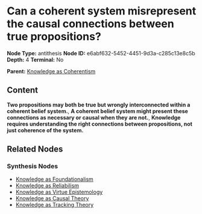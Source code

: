 # Can a coherent system misrepresent the causal connections between true propositions?

**Node Type:** antithesis
**Node ID:** e6abf632-5452-4451-9d3a-c285c13e8c5b
**Depth:** 4
**Terminal:** No

**Parent:** [Knowledge as Coherentism](knowledge-as-coherentism-synthesis-3e22a6fc-751c-493f-aaa7-ce6483db5c76.md)

## Content

**Two propositions may both be true but wrongly interconnected within a coherent belief system.**, **A coherent belief system might present these connections as necessary or causal when they are not.**, **Knowledge requires understanding the right connections between propositions, not just coherence of the system.**

## Related Nodes

### Synthesis Nodes

- [Knowledge as Foundationalism](knowledge-as-foundationalism-synthesis-b2109ccb-8280-41ba-b617-51dc05464e6c.md)
- [Knowledge as Reliabilism](knowledge-as-reliabilism-synthesis-c4d1d35e-ea3a-42b4-b8a3-ff1e561ab78d.md)
- [Knowledge as Virtue Epistemology](knowledge-as-virtue-epistemology-synthesis-669aca73-399d-4864-88c6-22b87c430d03.md)
- [Knowledge as Causal Theory](knowledge-as-causal-theory-synthesis-83bcc9c1-01d4-4ef9-8fb0-db7ceffa5e0a.md)
- [Knowledge as Tracking Theory](knowledge-as-tracking-theory-synthesis-55a636d5-f050-40cd-9fcd-7c756a99ef48.md)
